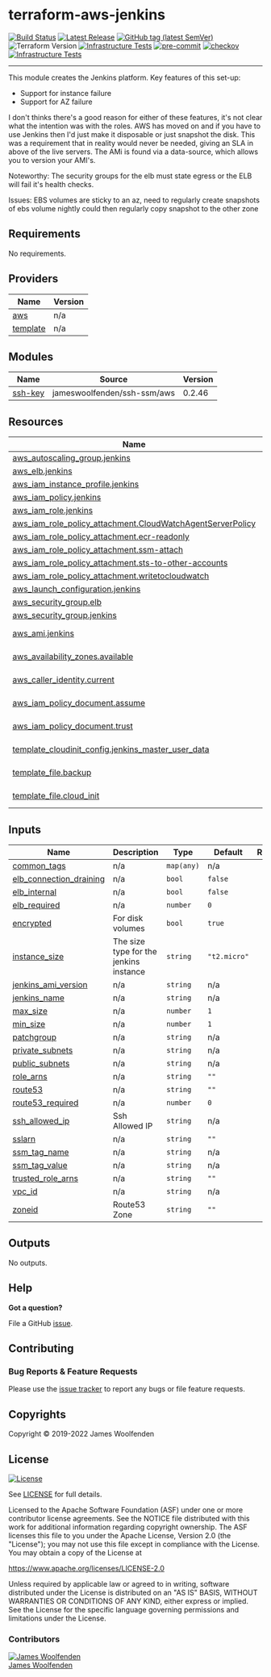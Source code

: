 # terraform-aws-jenkins

[![Build Status](https://github.com/JamesWoolfenden/terraform-aws-Jenkins/workflows/Verify%20and%20Bump/badge.svg?branch=master)](https://github.com/JamesWoolfenden/terraform-aws-Jenkins)
[![Latest Release](https://img.shields.io/github/release/JamesWoolfenden/terraform-aws-Jenkins.svg)](https://github.com/JamesWoolfenden/terraform-aws-Jenkins/releases/latest)
[![GitHub tag (latest SemVer)](https://img.shields.io/github/tag/JamesWoolfenden/terraform-aws-jenkins.svg?label=latest)](https://github.com/JamesWoolfenden/terraform-aws-jenkins/releases/latest)
![Terraform Version](https://img.shields.io/badge/tf-%3E%3D0.14.0-blue.svg)
[![Infrastructure Tests](https://www.bridgecrew.cloud/badges/github/JamesWoolfenden/terraform-aws-jenkins/cis_aws)](https://www.bridgecrew.cloud/link/badge?vcs=github&fullRepo=JamesWoolfenden%2Fterraform-aws-jenkins&benchmark=CIS+AWS+V1.2)
[![pre-commit](https://img.shields.io/badge/pre--commit-enabled-brightgreen?logo=pre-commit&logoColor=white)](https://github.com/pre-commit/pre-commit)
[![checkov](https://img.shields.io/badge/checkov-verified-brightgreen)](https://www.checkov.io/)
[![Infrastructure Tests](https://www.bridgecrew.cloud/badges/github/jameswoolfenden/terraform-aws-jenkins/general)](https://www.bridgecrew.cloud/link/badge?vcs=github&fullRepo=JamesWoolfenden%2Fterraform-aws-jenkins&benchmark=INFRASTRUCTURE+SECURITY)

---

This module creates the Jenkins platform.
Key features of this set-up:

- Support for instance failure
- Support for AZ failure

I don't thinks there's a good reason for either of these features, it's not clear what the intention was with the roles. AWS has moved on and if you have to use Jenkins
then I'd just make it disposable or just snapshot the disk. This was a requirement that in reality would never be needed, giving an SLA in above of the live servers.
The AMi is found via a data-source, which allows you to version your AMI's.

Noteworthy:
The security groups for the elb must state egress or the ELB will fail it's health checks.

Issues:
EBS volumes are sticky to an az, need to regularly create snapshots of ebs volume nightly
could then regularly copy snapshot to the other zone

<!-- BEGINNING OF PRE-COMMIT-TERRAFORM DOCS HOOK -->

## Requirements

No requirements.

## Providers

| Name                                                            | Version |
| --------------------------------------------------------------- | ------- |
| <a name="provider_aws"></a> [aws](#provider_aws)                | n/a     |
| <a name="provider_template"></a> [template](#provider_template) | n/a     |

## Modules

| Name                                                     | Source                      | Version |
| -------------------------------------------------------- | --------------------------- | ------- |
| <a name="module_ssh-key"></a> [ssh-key](#module_ssh-key) | jameswoolfenden/ssh-ssm/aws | 0.2.46  |

## Resources

| Name                                                                                                                                                                 | Type        |
| -------------------------------------------------------------------------------------------------------------------------------------------------------------------- | ----------- |
| [aws_autoscaling_group.jenkins](https://registry.terraform.io/providers/hashicorp/aws/latest/docs/resources/autoscaling_group)                                       | resource    |
| [aws_elb.jenkins](https://registry.terraform.io/providers/hashicorp/aws/latest/docs/resources/elb)                                                                   | resource    |
| [aws_iam_instance_profile.jenkins](https://registry.terraform.io/providers/hashicorp/aws/latest/docs/resources/iam_instance_profile)                                 | resource    |
| [aws_iam_policy.jenkins](https://registry.terraform.io/providers/hashicorp/aws/latest/docs/resources/iam_policy)                                                     | resource    |
| [aws_iam_role.jenkins](https://registry.terraform.io/providers/hashicorp/aws/latest/docs/resources/iam_role)                                                         | resource    |
| [aws_iam_role_policy_attachment.CloudWatchAgentServerPolicy](https://registry.terraform.io/providers/hashicorp/aws/latest/docs/resources/iam_role_policy_attachment) | resource    |
| [aws_iam_role_policy_attachment.ecr-readonly](https://registry.terraform.io/providers/hashicorp/aws/latest/docs/resources/iam_role_policy_attachment)                | resource    |
| [aws_iam_role_policy_attachment.ssm-attach](https://registry.terraform.io/providers/hashicorp/aws/latest/docs/resources/iam_role_policy_attachment)                  | resource    |
| [aws_iam_role_policy_attachment.sts-to-other-accounts](https://registry.terraform.io/providers/hashicorp/aws/latest/docs/resources/iam_role_policy_attachment)       | resource    |
| [aws_iam_role_policy_attachment.writetocloudwatch](https://registry.terraform.io/providers/hashicorp/aws/latest/docs/resources/iam_role_policy_attachment)           | resource    |
| [aws_launch_configuration.jenkins](https://registry.terraform.io/providers/hashicorp/aws/latest/docs/resources/launch_configuration)                                 | resource    |
| [aws_security_group.elb](https://registry.terraform.io/providers/hashicorp/aws/latest/docs/resources/security_group)                                                 | resource    |
| [aws_security_group.jenkins](https://registry.terraform.io/providers/hashicorp/aws/latest/docs/resources/security_group)                                             | resource    |
| [aws_ami.jenkins](https://registry.terraform.io/providers/hashicorp/aws/latest/docs/data-sources/ami)                                                                | data source |
| [aws_availability_zones.available](https://registry.terraform.io/providers/hashicorp/aws/latest/docs/data-sources/availability_zones)                                | data source |
| [aws_caller_identity.current](https://registry.terraform.io/providers/hashicorp/aws/latest/docs/data-sources/caller_identity)                                        | data source |
| [aws_iam_policy_document.assume](https://registry.terraform.io/providers/hashicorp/aws/latest/docs/data-sources/iam_policy_document)                                 | data source |
| [aws_iam_policy_document.trust](https://registry.terraform.io/providers/hashicorp/aws/latest/docs/data-sources/iam_policy_document)                                  | data source |
| [template_cloudinit_config.jenkins_master_user_data](https://registry.terraform.io/providers/hashicorp/template/latest/docs/data-sources/cloudinit_config)           | data source |
| [template_file.backup](https://registry.terraform.io/providers/hashicorp/template/latest/docs/data-sources/file)                                                     | data source |
| [template_file.cloud_init](https://registry.terraform.io/providers/hashicorp/template/latest/docs/data-sources/file)                                                 | data source |

## Inputs

| Name                                                                                                   | Description                            | Type       | Default      | Required |
| ------------------------------------------------------------------------------------------------------ | -------------------------------------- | ---------- | ------------ | :------: |
| <a name="input_common_tags"></a> [common_tags](#input_common_tags)                                     | n/a                                    | `map(any)` | n/a          |   yes    |
| <a name="input_elb_connection_draining"></a> [elb_connection_draining](#input_elb_connection_draining) | n/a                                    | `bool`     | `false`      |    no    |
| <a name="input_elb_internal"></a> [elb_internal](#input_elb_internal)                                  | n/a                                    | `bool`     | `false`      |    no    |
| <a name="input_elb_required"></a> [elb_required](#input_elb_required)                                  | n/a                                    | `number`   | `0`          |    no    |
| <a name="input_encrypted"></a> [encrypted](#input_encrypted)                                           | For disk volumes                       | `bool`     | `true`       |    no    |
| <a name="input_instance_size"></a> [instance_size](#input_instance_size)                               | The size type for the jenkins instance | `string`   | `"t2.micro"` |    no    |
| <a name="input_jenkins_ami_version"></a> [jenkins_ami_version](#input_jenkins_ami_version)             | n/a                                    | `string`   | n/a          |   yes    |
| <a name="input_jenkins_name"></a> [jenkins_name](#input_jenkins_name)                                  | n/a                                    | `string`   | n/a          |   yes    |
| <a name="input_max_size"></a> [max_size](#input_max_size)                                              | n/a                                    | `number`   | `1`          |    no    |
| <a name="input_min_size"></a> [min_size](#input_min_size)                                              | n/a                                    | `number`   | `1`          |    no    |
| <a name="input_patchgroup"></a> [patchgroup](#input_patchgroup)                                        | n/a                                    | `string`   | n/a          |   yes    |
| <a name="input_private_subnets"></a> [private_subnets](#input_private_subnets)                         | n/a                                    | `string`   | n/a          |   yes    |
| <a name="input_public_subnets"></a> [public_subnets](#input_public_subnets)                            | n/a                                    | `string`   | n/a          |   yes    |
| <a name="input_role_arns"></a> [role_arns](#input_role_arns)                                           | n/a                                    | `string`   | `""`         |    no    |
| <a name="input_route53"></a> [route53](#input_route53)                                                 | n/a                                    | `string`   | `""`         |    no    |
| <a name="input_route53_required"></a> [route53_required](#input_route53_required)                      | n/a                                    | `number`   | `0`          |    no    |
| <a name="input_ssh_allowed_ip"></a> [ssh_allowed_ip](#input_ssh_allowed_ip)                            | Ssh Allowed IP                         | `string`   | n/a          |   yes    |
| <a name="input_sslarn"></a> [sslarn](#input_sslarn)                                                    | n/a                                    | `string`   | `""`         |    no    |
| <a name="input_ssm_tag_name"></a> [ssm_tag_name](#input_ssm_tag_name)                                  | n/a                                    | `string`   | n/a          |   yes    |
| <a name="input_ssm_tag_value"></a> [ssm_tag_value](#input_ssm_tag_value)                               | n/a                                    | `string`   | n/a          |   yes    |
| <a name="input_trusted_role_arns"></a> [trusted_role_arns](#input_trusted_role_arns)                   | n/a                                    | `string`   | `""`         |    no    |
| <a name="input_vpc_id"></a> [vpc_id](#input_vpc_id)                                                    | n/a                                    | `string`   | n/a          |   yes    |
| <a name="input_zoneid"></a> [zoneid](#input_zoneid)                                                    | Route53 Zone                           | `string`   | `""`         |    no    |

## Outputs

No outputs.

<!-- END OF PRE-COMMIT-TERRAFORM DOCS HOOK -->

## Help

**Got a question?**

File a GitHub [issue](https://github.com/JamesWoolfenden/terraform-aws-jenkins/issues).

## Contributing

### Bug Reports & Feature Requests

Please use the [issue tracker](https://github.com/JamesWoolfenden/terraform-aws-jenkins/issues) to report any bugs or file feature requests.

## Copyrights

Copyright © 2019-2022 James Woolfenden

## License

[![License](https://img.shields.io/badge/License-Apache%202.0-blue.svg)](https://opensource.org/licenses/Apache-2.0)

See [LICENSE](LICENSE) for full details.

Licensed to the Apache Software Foundation (ASF) under one
or more contributor license agreements. See the NOTICE file
distributed with this work for additional information
regarding copyright ownership. The ASF licenses this file
to you under the Apache License, Version 2.0 (the
"License"); you may not use this file except in compliance
with the License. You may obtain a copy of the License at

<https://www.apache.org/licenses/LICENSE-2.0>

Unless required by applicable law or agreed to in writing,
software distributed under the License is distributed on an
"AS IS" BASIS, WITHOUT WARRANTIES OR CONDITIONS OF ANY
KIND, either express or implied. See the License for the
specific language governing permissions and limitations
under the License.

### Contributors

[![James Woolfenden][jameswoolfenden_avatar]][jameswoolfenden_homepage]<br/>[James Woolfenden][jameswoolfenden_homepage]

[jameswoolfenden_homepage]: https://github.com/jameswoolfenden
[jameswoolfenden_avatar]: https://github.com/jameswoolfenden.png?size=150
[github]: https://github.com/jameswoolfenden
[linkedin]: https://www.linkedin.com/in/jameswoolfenden/
[twitter]: https://twitter.com/JimWoolfenden
[share_twitter]: https://twitter.com/intent/tweet/?text=terraform-aws-jenkins&url=https://github.com/JamesWoolfenden/terraform-aws-jenkins
[share_linkedin]: https://www.linkedin.com/shareArticle?mini=true&title=terraform-aws-jenkins&url=https://github.com/JamesWoolfenden/terraform-aws-jenkins
[share_reddit]: https://reddit.com/submit/?url=https://github.com/JamesWoolfenden/terraform-aws-jenkins
[share_facebook]: https://facebook.com/sharer/sharer.php?u=https://github.com/JamesWoolfenden/terraform-aws-jenkins
[share_email]: mailto:?subject=terraform-aws-jenkins&body=https://github.com/JamesWoolfenden/terraform-aws-jenkins
